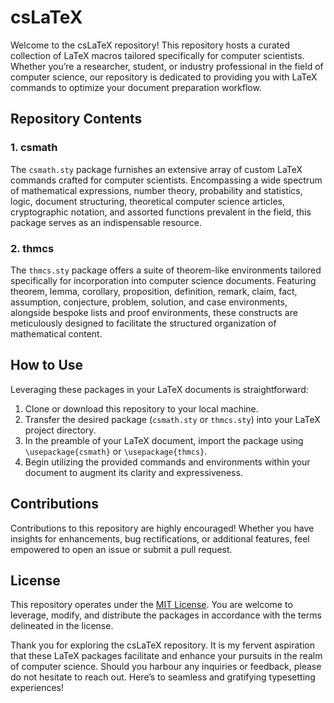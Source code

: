 # csLaTeX

Welcome to the csLaTeX repository! This repository hosts a curated collection of LaTeX macros tailored specifically for computer scientists. Whether you’re a researcher, student, or industry professional in the field of computer science, our repository is dedicated to providing you with LaTeX commands to optimize your document preparation workflow.    

## Repository Contents

### 1. csmath

The `csmath.sty` package furnishes an extensive array of custom LaTeX commands crafted for computer scientists. Encompassing a wide spectrum of mathematical expressions, number theory, probability and statistics, logic, document structuring, theoretical computer science articles, cryptographic notation, and assorted functions prevalent in the field, this package serves as an indispensable resource.

### 2. thmcs

The `thmcs.sty` package offers a suite of theorem-like environments tailored specifically for incorporation into computer science documents. Featuring theorem, lemma, corollary, proposition, definition, remark, claim, fact, assumption, conjecture, problem, solution, and case environments, alongside bespoke lists and proof environments, these constructs are meticulously designed to facilitate the structured organization of mathematical content.

## How to Use

Leveraging these packages in your LaTeX documents is straightforward:

1. Clone or download this repository to your local machine.
2. Transfer the desired package (`csmath.sty` or `thmcs.sty`) into your LaTeX project directory.
3. In the preamble of your LaTeX document, import the package using `\usepackage{csmath}` or `\usepackage{thmcs}`.
4. Begin utilizing the provided commands and environments within your document to augment its clarity and expressiveness.

## Contributions

Contributions to this repository are highly encouraged! Whether you have insights for enhancements, bug rectifications, or additional features, feel empowered to open an issue or submit a pull request.

## License

This repository operates under the [MIT License](LICENSE). You are welcome to leverage, modify, and distribute the packages in accordance with the terms delineated in the license.

Thank you for exploring the csLaTeX repository. It is my fervent aspiration that these LaTeX packages facilitate and enhance your pursuits in the realm of computer science. Should you harbour any inquiries or feedback, please do not hesitate to reach out. Here’s to seamless and gratifying typesetting experiences!
